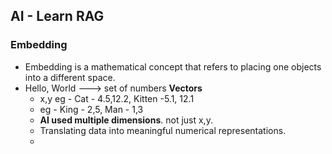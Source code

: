 ## AI - Learn RAG
### Embedding
  - Embedding is a mathematical concept that refers to placing one objects into a different space.
  - Hello, World ---> set of numbers
**Vectors**
    - x,y eg - Cat - 4.5,12.2, Kitten  -5.1, 12.1
    - eg - King - 2,5, Man - 1,3
    - **AI used multiple dimensions**. not just x,y.
    - Translating data into meaningful numerical representations.
    -   
